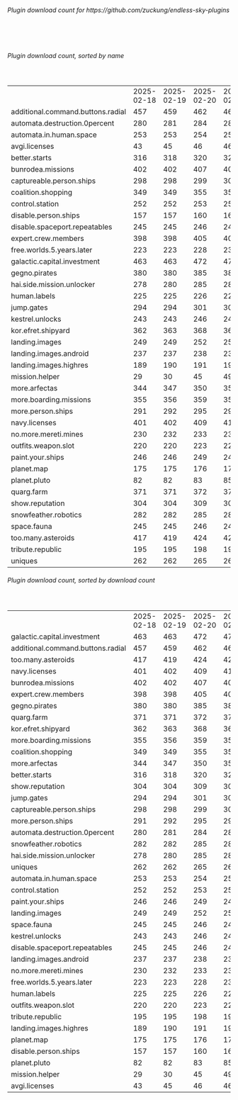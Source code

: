 <h6>Plugin download count for https://github.com/zuckung/endless-sky-plugins</h6><br>
<br>
<h6>Plugin download count, sorted by name</h6><sub><sup><br>
<table>
	<tr>
		<td></td>
		<td>2025-02-18</td>
		<td>2025-02-19</td>
		<td>2025-02-20</td>
		<td>2025-02-21</td>
		<td>2025-02-22</td>
		<td>2025-02-23</td>
		<td>2025-02-24</td>
		<td>today +</td>
	</tr>
	<tr>
		<td>additional.command.buttons.radial</td>
		<td>457</td>
		<td>459</td>
		<td>462</td>
		<td>464</td>
		<td>464</td>
		<td>473</td>
		<td>477</td>
		<td>+ 4</td>
	</tr>
	<tr>
		<td>automata.destruction.0percent</td>
		<td>280</td>
		<td>281</td>
		<td>284</td>
		<td>286</td>
		<td>286</td>
		<td>290</td>
		<td>290</td>
		<td></td>
	</tr>
	<tr>
		<td>automata.in.human.space</td>
		<td>253</td>
		<td>253</td>
		<td>254</td>
		<td>254</td>
		<td>254</td>
		<td>259</td>
		<td>259</td>
		<td></td>
	</tr>
	<tr>
		<td>avgi.licenses</td>
		<td>43</td>
		<td>45</td>
		<td>46</td>
		<td>46</td>
		<td>48</td>
		<td>54</td>
		<td>54</td>
		<td></td>
	</tr>
	<tr>
		<td>better.starts</td>
		<td>316</td>
		<td>318</td>
		<td>320</td>
		<td>320</td>
		<td>320</td>
		<td>327</td>
		<td>327</td>
		<td></td>
	</tr>
	<tr>
		<td>bunrodea.missions</td>
		<td>402</td>
		<td>402</td>
		<td>407</td>
		<td>408</td>
		<td>408</td>
		<td>414</td>
		<td>414</td>
		<td></td>
	</tr>
	<tr>
		<td>captureable.person.ships</td>
		<td>298</td>
		<td>298</td>
		<td>299</td>
		<td>301</td>
		<td>301</td>
		<td>305</td>
		<td>305</td>
		<td></td>
	</tr>
	<tr>
		<td>coalition.shopping</td>
		<td>349</td>
		<td>349</td>
		<td>355</td>
		<td>355</td>
		<td>355</td>
		<td>359</td>
		<td>359</td>
		<td></td>
	</tr>
	<tr>
		<td>control.station</td>
		<td>252</td>
		<td>252</td>
		<td>253</td>
		<td>253</td>
		<td>253</td>
		<td>255</td>
		<td>257</td>
		<td>+ 2</td>
	</tr>
	<tr>
		<td>disable.person.ships</td>
		<td>157</td>
		<td>157</td>
		<td>160</td>
		<td>160</td>
		<td>160</td>
		<td>162</td>
		<td>162</td>
		<td></td>
	</tr>
	<tr>
		<td>disable.spaceport.repeatables</td>
		<td>245</td>
		<td>245</td>
		<td>246</td>
		<td>246</td>
		<td>246</td>
		<td>248</td>
		<td>248</td>
		<td></td>
	</tr>
	<tr>
		<td>expert.crew.members</td>
		<td>398</td>
		<td>398</td>
		<td>405</td>
		<td>405</td>
		<td>407</td>
		<td>413</td>
		<td>413</td>
		<td></td>
	</tr>
	<tr>
		<td>free.worlds.5.years.later</td>
		<td>223</td>
		<td>223</td>
		<td>228</td>
		<td>230</td>
		<td>230</td>
		<td>234</td>
		<td>234</td>
		<td></td>
	</tr>
	<tr>
		<td>galactic.capital.investment</td>
		<td>463</td>
		<td>463</td>
		<td>472</td>
		<td>477</td>
		<td>479</td>
		<td>483</td>
		<td>485</td>
		<td>+ 2</td>
	</tr>
	<tr>
		<td>gegno.pirates</td>
		<td>380</td>
		<td>380</td>
		<td>385</td>
		<td>386</td>
		<td>386</td>
		<td>392</td>
		<td>394</td>
		<td>+ 2</td>
	</tr>
	<tr>
		<td>hai.side.mission.unlocker</td>
		<td>278</td>
		<td>280</td>
		<td>285</td>
		<td>285</td>
		<td>285</td>
		<td>289</td>
		<td>289</td>
		<td></td>
	</tr>
	<tr>
		<td>human.labels</td>
		<td>225</td>
		<td>225</td>
		<td>226</td>
		<td>226</td>
		<td>228</td>
		<td>230</td>
		<td>230</td>
		<td></td>
	</tr>
	<tr>
		<td>jump.gates</td>
		<td>294</td>
		<td>294</td>
		<td>301</td>
		<td>303</td>
		<td>303</td>
		<td>308</td>
		<td>308</td>
		<td></td>
	</tr>
	<tr>
		<td>kestrel.unlocks</td>
		<td>243</td>
		<td>243</td>
		<td>246</td>
		<td>246</td>
		<td>246</td>
		<td>248</td>
		<td>248</td>
		<td></td>
	</tr>
	<tr>
		<td>kor.efret.shipyard</td>
		<td>362</td>
		<td>363</td>
		<td>368</td>
		<td>368</td>
		<td>368</td>
		<td>374</td>
		<td>374</td>
		<td></td>
	</tr>
	<tr>
		<td>landing.images</td>
		<td>249</td>
		<td>249</td>
		<td>252</td>
		<td>252</td>
		<td>252</td>
		<td>254</td>
		<td>256</td>
		<td>+ 2</td>
	</tr>
	<tr>
		<td>landing.images.android</td>
		<td>237</td>
		<td>237</td>
		<td>238</td>
		<td>238</td>
		<td>238</td>
		<td>242</td>
		<td>244</td>
		<td>+ 2</td>
	</tr>
	<tr>
		<td>landing.images.highres</td>
		<td>189</td>
		<td>190</td>
		<td>191</td>
		<td>191</td>
		<td>191</td>
		<td>193</td>
		<td>193</td>
		<td></td>
	</tr>
	<tr>
		<td>mission.helper</td>
		<td>29</td>
		<td>30</td>
		<td>45</td>
		<td>49</td>
		<td>57</td>
		<td>61</td>
		<td>61</td>
		<td></td>
	</tr>
	<tr>
		<td>more.arfectas</td>
		<td>344</td>
		<td>347</td>
		<td>350</td>
		<td>353</td>
		<td>353</td>
		<td>357</td>
		<td>357</td>
		<td></td>
	</tr>
	<tr>
		<td>more.boarding.missions</td>
		<td>355</td>
		<td>356</td>
		<td>359</td>
		<td>359</td>
		<td>361</td>
		<td>369</td>
		<td>369</td>
		<td></td>
	</tr>
	<tr>
		<td>more.person.ships</td>
		<td>291</td>
		<td>292</td>
		<td>295</td>
		<td>299</td>
		<td>299</td>
		<td>303</td>
		<td>303</td>
		<td></td>
	</tr>
	<tr>
		<td>navy.licenses</td>
		<td>401</td>
		<td>402</td>
		<td>409</td>
		<td>411</td>
		<td>411</td>
		<td>415</td>
		<td>415</td>
		<td></td>
	</tr>
	<tr>
		<td>no.more.mereti.mines</td>
		<td>230</td>
		<td>232</td>
		<td>233</td>
		<td>233</td>
		<td>233</td>
		<td>235</td>
		<td>235</td>
		<td></td>
	</tr>
	<tr>
		<td>outfits.weapon.slot</td>
		<td>220</td>
		<td>220</td>
		<td>223</td>
		<td>224</td>
		<td>224</td>
		<td>226</td>
		<td>228</td>
		<td>+ 2</td>
	</tr>
	<tr>
		<td>paint.your.ships</td>
		<td>246</td>
		<td>246</td>
		<td>249</td>
		<td>249</td>
		<td>250</td>
		<td>254</td>
		<td>256</td>
		<td>+ 2</td>
	</tr>
	<tr>
		<td>planet.map</td>
		<td>175</td>
		<td>175</td>
		<td>176</td>
		<td>176</td>
		<td>176</td>
		<td>178</td>
		<td>178</td>
		<td></td>
	</tr>
	<tr>
		<td>planet.pluto</td>
		<td>82</td>
		<td>82</td>
		<td>83</td>
		<td>85</td>
		<td>85</td>
		<td>89</td>
		<td>89</td>
		<td></td>
	</tr>
	<tr>
		<td>quarg.farm</td>
		<td>371</td>
		<td>371</td>
		<td>372</td>
		<td>374</td>
		<td>376</td>
		<td>384</td>
		<td>384</td>
		<td></td>
	</tr>
	<tr>
		<td>show.reputation</td>
		<td>304</td>
		<td>304</td>
		<td>309</td>
		<td>309</td>
		<td>310</td>
		<td>312</td>
		<td>312</td>
		<td></td>
	</tr>
	<tr>
		<td>snowfeather.robotics</td>
		<td>282</td>
		<td>282</td>
		<td>285</td>
		<td>285</td>
		<td>285</td>
		<td>289</td>
		<td>289</td>
		<td></td>
	</tr>
	<tr>
		<td>space.fauna</td>
		<td>245</td>
		<td>245</td>
		<td>246</td>
		<td>246</td>
		<td>246</td>
		<td>250</td>
		<td>250</td>
		<td></td>
	</tr>
	<tr>
		<td>too.many.asteroids</td>
		<td>417</td>
		<td>419</td>
		<td>424</td>
		<td>425</td>
		<td>425</td>
		<td>432</td>
		<td>432</td>
		<td></td>
	</tr>
	<tr>
		<td>tribute.republic</td>
		<td>195</td>
		<td>195</td>
		<td>198</td>
		<td>198</td>
		<td>198</td>
		<td>200</td>
		<td>200</td>
		<td></td>
	</tr>
	<tr>
		<td>uniques</td>
		<td>262</td>
		<td>262</td>
		<td>265</td>
		<td>266</td>
		<td>266</td>
		<td>272</td>
		<td>272</td>
		<td></td>
	</tr>
</table>
</sub></sup>
<h6>Plugin download count, sorted by download count</h6><sub><sup><br>
<table>
	<tr>
		<td></td>
		<td>2025-02-18</td>
		<td>2025-02-19</td>
		<td>2025-02-20</td>
		<td>2025-02-21</td>
		<td>2025-02-22</td>
		<td>2025-02-23</td>
		<td>2025-02-24</td>
		<td>today +</td>
	</tr>
	<tr>
		<td>galactic.capital.investment</td>
		<td>463</td>
		<td>463</td>
		<td>472</td>
		<td>477</td>
		<td>479</td>
		<td>483</td>
		<td>485</td>
		<td>+ 2</td>
	</tr>
	<tr>
		<td>additional.command.buttons.radial</td>
		<td>457</td>
		<td>459</td>
		<td>462</td>
		<td>464</td>
		<td>464</td>
		<td>473</td>
		<td>477</td>
		<td>+ 4</td>
	</tr>
	<tr>
		<td>too.many.asteroids</td>
		<td>417</td>
		<td>419</td>
		<td>424</td>
		<td>425</td>
		<td>425</td>
		<td>432</td>
		<td>432</td>
		<td></td>
	</tr>
	<tr>
		<td>navy.licenses</td>
		<td>401</td>
		<td>402</td>
		<td>409</td>
		<td>411</td>
		<td>411</td>
		<td>415</td>
		<td>415</td>
		<td></td>
	</tr>
	<tr>
		<td>bunrodea.missions</td>
		<td>402</td>
		<td>402</td>
		<td>407</td>
		<td>408</td>
		<td>408</td>
		<td>414</td>
		<td>414</td>
		<td></td>
	</tr>
	<tr>
		<td>expert.crew.members</td>
		<td>398</td>
		<td>398</td>
		<td>405</td>
		<td>405</td>
		<td>407</td>
		<td>413</td>
		<td>413</td>
		<td></td>
	</tr>
	<tr>
		<td>gegno.pirates</td>
		<td>380</td>
		<td>380</td>
		<td>385</td>
		<td>386</td>
		<td>386</td>
		<td>392</td>
		<td>394</td>
		<td>+ 2</td>
	</tr>
	<tr>
		<td>quarg.farm</td>
		<td>371</td>
		<td>371</td>
		<td>372</td>
		<td>374</td>
		<td>376</td>
		<td>384</td>
		<td>384</td>
		<td></td>
	</tr>
	<tr>
		<td>kor.efret.shipyard</td>
		<td>362</td>
		<td>363</td>
		<td>368</td>
		<td>368</td>
		<td>368</td>
		<td>374</td>
		<td>374</td>
		<td></td>
	</tr>
	<tr>
		<td>more.boarding.missions</td>
		<td>355</td>
		<td>356</td>
		<td>359</td>
		<td>359</td>
		<td>361</td>
		<td>369</td>
		<td>369</td>
		<td></td>
	</tr>
	<tr>
		<td>coalition.shopping</td>
		<td>349</td>
		<td>349</td>
		<td>355</td>
		<td>355</td>
		<td>355</td>
		<td>359</td>
		<td>359</td>
		<td></td>
	</tr>
	<tr>
		<td>more.arfectas</td>
		<td>344</td>
		<td>347</td>
		<td>350</td>
		<td>353</td>
		<td>353</td>
		<td>357</td>
		<td>357</td>
		<td></td>
	</tr>
	<tr>
		<td>better.starts</td>
		<td>316</td>
		<td>318</td>
		<td>320</td>
		<td>320</td>
		<td>320</td>
		<td>327</td>
		<td>327</td>
		<td></td>
	</tr>
	<tr>
		<td>show.reputation</td>
		<td>304</td>
		<td>304</td>
		<td>309</td>
		<td>309</td>
		<td>310</td>
		<td>312</td>
		<td>312</td>
		<td></td>
	</tr>
	<tr>
		<td>jump.gates</td>
		<td>294</td>
		<td>294</td>
		<td>301</td>
		<td>303</td>
		<td>303</td>
		<td>308</td>
		<td>308</td>
		<td></td>
	</tr>
	<tr>
		<td>captureable.person.ships</td>
		<td>298</td>
		<td>298</td>
		<td>299</td>
		<td>301</td>
		<td>301</td>
		<td>305</td>
		<td>305</td>
		<td></td>
	</tr>
	<tr>
		<td>more.person.ships</td>
		<td>291</td>
		<td>292</td>
		<td>295</td>
		<td>299</td>
		<td>299</td>
		<td>303</td>
		<td>303</td>
		<td></td>
	</tr>
	<tr>
		<td>automata.destruction.0percent</td>
		<td>280</td>
		<td>281</td>
		<td>284</td>
		<td>286</td>
		<td>286</td>
		<td>290</td>
		<td>290</td>
		<td></td>
	</tr>
	<tr>
		<td>snowfeather.robotics</td>
		<td>282</td>
		<td>282</td>
		<td>285</td>
		<td>285</td>
		<td>285</td>
		<td>289</td>
		<td>289</td>
		<td></td>
	</tr>
	<tr>
		<td>hai.side.mission.unlocker</td>
		<td>278</td>
		<td>280</td>
		<td>285</td>
		<td>285</td>
		<td>285</td>
		<td>289</td>
		<td>289</td>
		<td></td>
	</tr>
	<tr>
		<td>uniques</td>
		<td>262</td>
		<td>262</td>
		<td>265</td>
		<td>266</td>
		<td>266</td>
		<td>272</td>
		<td>272</td>
		<td></td>
	</tr>
	<tr>
		<td>automata.in.human.space</td>
		<td>253</td>
		<td>253</td>
		<td>254</td>
		<td>254</td>
		<td>254</td>
		<td>259</td>
		<td>259</td>
		<td></td>
	</tr>
	<tr>
		<td>control.station</td>
		<td>252</td>
		<td>252</td>
		<td>253</td>
		<td>253</td>
		<td>253</td>
		<td>255</td>
		<td>257</td>
		<td>+ 2</td>
	</tr>
	<tr>
		<td>paint.your.ships</td>
		<td>246</td>
		<td>246</td>
		<td>249</td>
		<td>249</td>
		<td>250</td>
		<td>254</td>
		<td>256</td>
		<td>+ 2</td>
	</tr>
	<tr>
		<td>landing.images</td>
		<td>249</td>
		<td>249</td>
		<td>252</td>
		<td>252</td>
		<td>252</td>
		<td>254</td>
		<td>256</td>
		<td>+ 2</td>
	</tr>
	<tr>
		<td>space.fauna</td>
		<td>245</td>
		<td>245</td>
		<td>246</td>
		<td>246</td>
		<td>246</td>
		<td>250</td>
		<td>250</td>
		<td></td>
	</tr>
	<tr>
		<td>kestrel.unlocks</td>
		<td>243</td>
		<td>243</td>
		<td>246</td>
		<td>246</td>
		<td>246</td>
		<td>248</td>
		<td>248</td>
		<td></td>
	</tr>
	<tr>
		<td>disable.spaceport.repeatables</td>
		<td>245</td>
		<td>245</td>
		<td>246</td>
		<td>246</td>
		<td>246</td>
		<td>248</td>
		<td>248</td>
		<td></td>
	</tr>
	<tr>
		<td>landing.images.android</td>
		<td>237</td>
		<td>237</td>
		<td>238</td>
		<td>238</td>
		<td>238</td>
		<td>242</td>
		<td>244</td>
		<td>+ 2</td>
	</tr>
	<tr>
		<td>no.more.mereti.mines</td>
		<td>230</td>
		<td>232</td>
		<td>233</td>
		<td>233</td>
		<td>233</td>
		<td>235</td>
		<td>235</td>
		<td></td>
	</tr>
	<tr>
		<td>free.worlds.5.years.later</td>
		<td>223</td>
		<td>223</td>
		<td>228</td>
		<td>230</td>
		<td>230</td>
		<td>234</td>
		<td>234</td>
		<td></td>
	</tr>
	<tr>
		<td>human.labels</td>
		<td>225</td>
		<td>225</td>
		<td>226</td>
		<td>226</td>
		<td>228</td>
		<td>230</td>
		<td>230</td>
		<td></td>
	</tr>
	<tr>
		<td>outfits.weapon.slot</td>
		<td>220</td>
		<td>220</td>
		<td>223</td>
		<td>224</td>
		<td>224</td>
		<td>226</td>
		<td>228</td>
		<td>+ 2</td>
	</tr>
	<tr>
		<td>tribute.republic</td>
		<td>195</td>
		<td>195</td>
		<td>198</td>
		<td>198</td>
		<td>198</td>
		<td>200</td>
		<td>200</td>
		<td></td>
	</tr>
	<tr>
		<td>landing.images.highres</td>
		<td>189</td>
		<td>190</td>
		<td>191</td>
		<td>191</td>
		<td>191</td>
		<td>193</td>
		<td>193</td>
		<td></td>
	</tr>
	<tr>
		<td>planet.map</td>
		<td>175</td>
		<td>175</td>
		<td>176</td>
		<td>176</td>
		<td>176</td>
		<td>178</td>
		<td>178</td>
		<td></td>
	</tr>
	<tr>
		<td>disable.person.ships</td>
		<td>157</td>
		<td>157</td>
		<td>160</td>
		<td>160</td>
		<td>160</td>
		<td>162</td>
		<td>162</td>
		<td></td>
	</tr>
	<tr>
		<td>planet.pluto</td>
		<td>82</td>
		<td>82</td>
		<td>83</td>
		<td>85</td>
		<td>85</td>
		<td>89</td>
		<td>89</td>
		<td></td>
	</tr>
	<tr>
		<td>mission.helper</td>
		<td>29</td>
		<td>30</td>
		<td>45</td>
		<td>49</td>
		<td>57</td>
		<td>61</td>
		<td>61</td>
		<td></td>
	</tr>
	<tr>
		<td>avgi.licenses</td>
		<td>43</td>
		<td>45</td>
		<td>46</td>
		<td>46</td>
		<td>48</td>
		<td>54</td>
		<td>54</td>
		<td></td>
	</tr>
</table>
</sub></sup>
